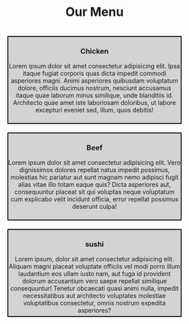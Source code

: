 <!DOCTYPE html>
<html lang="en">
<head>
    <meta charset="UTF-8">
    <meta name="viewport" content="width=device-width, initial-scale=1.0">
    <title>Document</title>
</head>
<body>
    <center>
    <h1>Our Menu</h1>
    </center>
    <div class="product">
    <div class="box" id="box1">
        <h3>Chicken</h3>
        <p>Lorem ipsum dolor sit amet consectetur adipisicing elit. Ipsa itaque fugiat corporis quas dicta impedit commodi asperiores magni. Animi asperiores quibusdam voluptatum dolore, officiis ducimus nostrum, nesciunt accusamus itaque quae laborum minus similique, unde blanditiis id. Architecto quae amet iste laboriosam doloribus, ut labore excepturi eveniet sed, illum, quos debitis!</p>
    </div>
    <div class="box" id="box2">
        <h3>Beef</h3>
        <p>Lorem ipsum dolor sit amet consectetur adipisicing elit. Vero dignissimos dolores repellat natus impedit possimus, molestias hic pariatur aut sunt magnam nemo adipisci fugit alias vitae illo totam eaque quis? Dicta asperiores aut, consequuntur placeat sit qui voluptas neque voluptatum cum explicabo velit incidunt officia, error repellat possimus deserunt culpa!</p>
    </div>
    <div class="box" id="box3">
        <h3>sushi</h3>
        <p>Lorem ipsum, dolor sit amet consectetur adipisicing elit. Aliquam magni placeat voluptate officiis vel modi porro illum laudantium eos ullam iusto nam, aut fuga id provident dolorum accusantium vero saepe repellat similique consequuntur! Tenetur obcaecati quasi animi nulla, impedit necessitatibus aut architecto voluptates molestiae voluptatibus consectetur, omnis nostrum expedita asperiores?</p>
    </div>
    </div>
</body>
    <style>
        .box{
    background-color: lightgray;
    border:2px solid black;
    width: 400px;
    height: 200px;
    margin-top: 20px;
    display: inline-block;
}

#box1 h3{
    background-color: pink;
    border: 2px solid black;
    width: 100px;
    height: 20px;
    margin-left:298px;
}

#box2 h3{
    background-color: red;
    border: 2px solid black;
    width: 100px;
    height: 20px;
    margin-left:298px;
}

#box3 h3{
    background-color: yellow;
    border: 2px solid black;
    width: 100px;
    height: 20px;
    margin-left:298px;
}
.product{
    text-align: center;
}


    </style>
</html>
